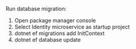 Run database migration:
1. Open package manager console
2. Select Identity microservice as startup project
3. dotnet ef migrations add InitContext
4. dotnet ef database update
